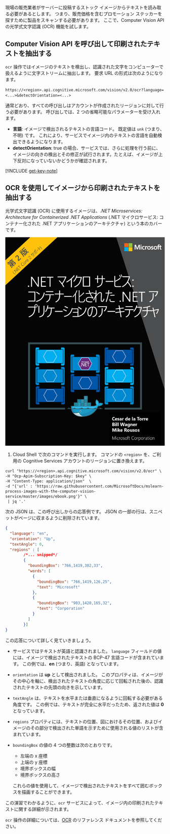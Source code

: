 現場の販売業者がサーバーに投稿するストック イメージからテキストを読み取る必要があるとします。 つまり、販売価格を含むプロモーション ステッカーを探すために製品をスキャンする必要があります。 ここで、Computer Vision API の光学式文字認識 (OCR) 機能を試します。 

## <a name="calling-the-computer-vision-api-to-extract-printed-text"></a>Computer Vision API を呼び出して印刷されたテキストを抽出する

`ocr` 操作ではイメージのテキストを検出し、認識された文字をコンピューターで扱えるように文字ストリームに抽出します。 要求 URL の形式は次のようになります。

`https://<region>.api.cognitive.microsoft.com/vision/v2.0/ocr?language=<...>&detectOrientation=<...>`

通常どおり、すべての呼び出しはアカウントが作成されたリージョンに対して行う必要があります。 呼び出しでは、2 つの省略可能なパラメーターを受け入れます。

- **言語**: イメージで検出されるテキストの言語コード。 既定値は `unk` (つまり、不明) です。 これにより、サービスでイメージ内のテキストの言語を自動検出できるようになります。
- **detectOrientation**: true の場合、サービスでは、さらに処理を行う前に、イメージの向きの検出とその修正が試行されます。たとえば、イメージが上下反対になっていないかどうかが確認されます。 

[!INCLUDE [get-key-note](./get-key.md)]

## <a name="extract-printed-text-from-an-image-using-ocr"></a>OCR を使用してイメージから印刷されたテキストを抽出する

光学式文字認識 (OCR) に使用するイメージは、*.NET Microservices: Architecture for Containerized .NET Applications* (.NET マイクロサービス: コンテナー化された .NET アプリケーションのアーキテクチャ) という本のカバーです。

![.NET Microservices: Architecture for Containerized .NET Application (.NET マイクロサービス: コンテナー化された .NET アプリケーションのアーキテクチャ) という電子ブックのカバーの図](../media/5-ebook.png)

1. Cloud Shell で次のコマンドを実行します。 コマンドの `<region>` を、ご利用の Cognitive Services アカウントのリージョンに置き換えます。

```azurecli
curl "https://<region>.api.cognitive.microsoft.com/vision/v2.0/ocr" \
-H "Ocp-Apim-Subscription-Key: $key" \
-H "Content-Type: application/json"  \
-d "{'url' : 'https://raw.githubusercontent.com/MicrosoftDocs/mslearn-process-images-with-the-computer-vision-service/master/images/ebook.png'}" \
 | jq '.'
```

次の JSON は、この呼び出しからの応答例です。 JSON の一部の行は、スニペットがページに収まるように削除されています。

```json
{
  "language": "en",
  "orientation": "Up",
  "textAngle": 0,
  "regions" : [
        /*... snipped*/
        {
          "boundingBox": "766,1419,302,33",
          "words": [
            {
              "boundingBox": "766,1419,126,25",
              "text": "Microsoft"
            },
            {
              "boundingBox": "903,1420,165,32",
              "text": "Corporation"
            }
          ]
        }]
}
```

この応答について詳しく見ていきましょう。 

- サービスではテキストが英語と認識されました。 `language` フィールドの値には、イメージで検出されたテキストの BCP-47 言語コードが含まれています。 この例では、**en** (つまり、英語) となっています。 
- `orientation` は **up** として検出されました。 このプロパティは、イメージがその中心を軸に、検出されたテキストの角度に応じて回転された後の、認識されたテキストの先頭の向きを示しています。 
- `textAngle` は、テキストを水平または垂直になるように回転する必要がある角度です。 この例では、テキストが完全に水平だったため、返された値は **0** となっています。  
- `regions` プロパティには、テキストの位置、図におけるその位置、およびイメージのその部分で検出された単語を示すために使用される値のリストが含まれています。 
- `boundingBox` の値の 4 つの整数は次のとおりです。 
    - 左端の x 座標 
    - 上端の y 座標
    - 境界ボックスの幅
    - 境界ボックスの高さ 
   
    これらの値を使用して、イメージで検出されたテキストをすべて囲むボックスを描画することができます。

この演習でわかるように、`ocr` サービスによって、イメージ内の印刷されたテキストに関する詳細が示されます。 

`ocr` 操作の詳細については、[OCR](https://westus.dev.cognitive.microsoft.com/docs/services/5adf991815e1060e6355ad44/operations/56f91f2e778daf14a499e1fc) のリファレンス ドキュメントを参照してください。